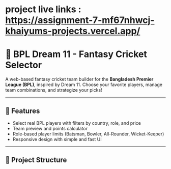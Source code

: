 # project live links :  https://assignment-7-mf67nhwcj-khaiyums-projects.vercel.app/

# 🏏 BPL Dream 11 - Fantasy Cricket Selector

A web-based fantasy cricket team builder for the **Bangladesh Premier League (BPL)**, inspired by Dream 11. Choose your favorite players, manage team combinations, and strategize your picks!

---

## 🚀 Features

- Select real BPL players with filters by country, role, and price
- Team preview and points calculator
- Role-based player limits (Batsman, Bowler, All-Rounder, Wicket-Keeper)
- Responsive design with simple and fast UI

---

## 📂 Project Structure

